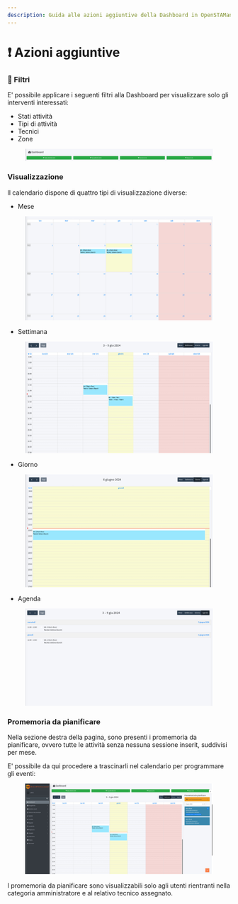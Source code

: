 ```yaml
---
description: Guida alle azioni aggiuntive della Dashboard in OpenSTAManager
---
```


# ❗ Azioni aggiuntive

### 🔦 Filtri

E' possibile applicare i seguenti filtri alla Dashboard per visualizzare solo gli interventi interessati:

* Stati attività
* Tipi di attività
* Tecnici
* Zone

<figure><img src="../../../.gitbook/assets/immagine (4) (1) (1) (1).png" alt=""><figcaption></figcaption></figure>

### Visualizzazione

Il calendario dispone di quattro tipi di visualizzazione diverse:

* Mese

<figure><img src="../../../.gitbook/assets/immagine (5) (1) (1) (1).png" alt=""><figcaption></figcaption></figure>

* Settimana

<figure><img src="../../../.gitbook/assets/immagine (6) (1) (1) (1).png" alt=""><figcaption></figcaption></figure>

* Giorno

<figure><img src="../../../.gitbook/assets/immagine (7) (1) (1) (1).png" alt=""><figcaption></figcaption></figure>

* Agenda

<figure><img src="../../../.gitbook/assets/immagine (8) (1) (1) (1).png" alt=""><figcaption></figcaption></figure>

### Promemoria da pianificare

Nella sezione destra della pagina, sono presenti i promemoria da pianificare, ovvero tutte le attività senza nessuna sessione inserit, suddivisi per mese.

E' possibile da qui procedere a trascinarli nel calendario per programmare gli eventi:

<figure><img src="../../../.gitbook/assets/immagine (9) (1) (1) (1).png" alt=""><figcaption></figcaption></figure>

I promemoria da pianificare sono visualizzabili solo agli utenti rientranti nella categoria amministratore e al relativo tecnico assegnato.
